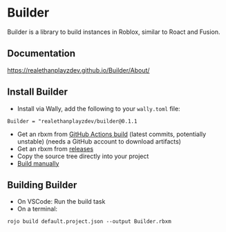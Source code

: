 # Builder
Builder is a library to build instances in Roblox, similar to Roact and Fusion.

## Documentation
https://realethanplayzdev.github.io/Builder/About/

## Install Builder
- Install via Wally, add the following to your ``wally.toml`` file:
```
Builder = "realethanplayzdev/builder@0.1.1
```
- Get an rbxm from [GitHub Actions build](https://github.com/RealEthanPlayzDev/Builder/actions/workflows/build.yml) (latest commits, potentially unstable) (needs a GitHub account to download artifacts)
- Get an rbxm from [releases](https://github.com/RealEthanPlayzDev/Builder/releases)
- Copy the source tree directly into your project
- [Build manually](#building-builder)

## Building Builder
- On VSCode: Run the build task
- On a terminal:
```
rojo build default.project.json --output Builder.rbxm
```